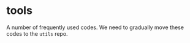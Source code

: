 # tools

A number of frequently used codes.
We need to gradually move these codes to the `utils` repo.

